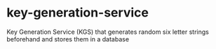 # key-generation-service

Key Generation Service (KGS) that generates random six letter strings beforehand and stores them in a database
